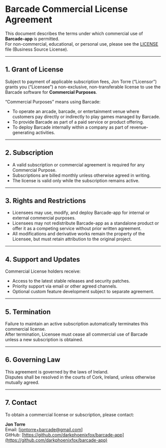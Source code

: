 # Barcade Commercial License Agreement

This document describes the terms under which commercial use of **Barcade-app** is permitted.  
For non-commercial, educational, or personal use, please see the [LICENSE](./LICENSE) file (Business Source License).

---

## 1. Grant of License
Subject to payment of applicable subscription fees, Jon Torre (“Licensor”) grants you (“Licensee”) a non-exclusive, non-transferable license to use the Barcade software for **Commercial Purposes**.

“Commercial Purposes” means using Barcade:
- To operate an arcade, barcade, or entertainment venue where customers pay directly or indirectly to play games managed by Barcade.
- To provide Barcade as part of a paid service or product offering.
- To deploy Barcade internally within a company as part of revenue-generating activities.

---

## 2. Subscription
- A valid subscription or commercial agreement is required for any Commercial Purpose.  
- Subscriptions are billed monthly unless otherwise agreed in writing.  
- The license is valid only while the subscription remains active.

---

## 3. Rights and Restrictions
- Licensees may use, modify, and deploy Barcade-app for internal or external commercial purposes.  
- Licensees may not redistribute Barcade-app as a standalone product or offer it as a competing service without prior written agreement.  
- All modifications and derivative works remain the property of the Licensee, but must retain attribution to the original project.

---

## 4. Support and Updates
Commercial License holders receive:
- Access to the latest stable releases and security patches.  
- Priority support via email or other agreed channels.  
- Optional custom feature development subject to separate agreement.

---

## 5. Termination
Failure to maintain an active subscription automatically terminates this commercial license.  
After termination, Licensee must cease all commercial use of Barcade unless a new subscription is obtained.

---

## 6. Governing Law
This agreement is governed by the laws of Ireland.  
Disputes shall be resolved in the courts of Cork, Ireland, unless otherwise mutually agreed.

---

## 7. Contact
To obtain a commercial license or subscription, please contact:

**Jon Torre**  
Email: [jontorre+barcade@gmail.com]  
GitHub: [https://github.com/darkphoenixfox/barcade-app](https://github.com/darkphoenixfox/barcade-app)
